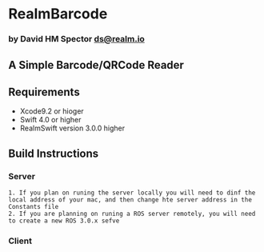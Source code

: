 # RealmBarcode
### by David HM Spector <ds@realm.io>


## A Simple Barcode/QRCode Reader


## Requirements
 - Xcode9.2 or hioger
 - Swift 4.0 or higher
 - RealmSwift version 3.0.0 higher

## Build Instructions

### Server

    1. If you plan on runing the server locally you will need to dinf the local address of your mac, and then change hte server address in the Constants file
    2. If you are planning on runing a ROS server remotely, you will need to create a new ROS 3.0.x sefve

### Client
